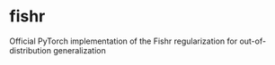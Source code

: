 # fishr
Official PyTorch implementation of the Fishr regularization for out-of-distribution generalization
